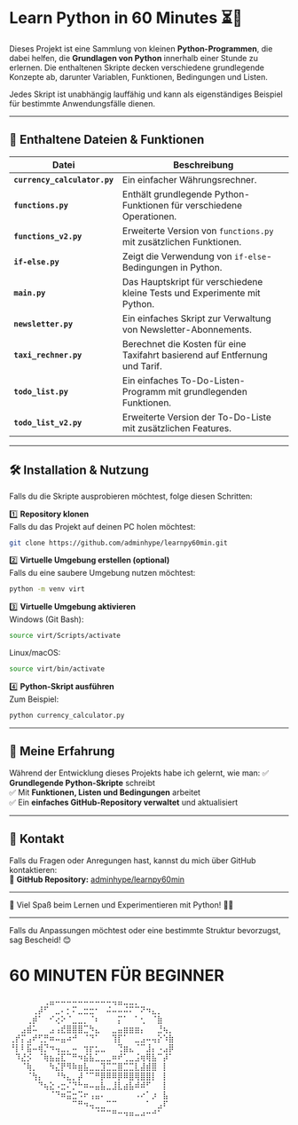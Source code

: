 

# **Learn Python in 60 Minutes ⏳🐍**

Dieses Projekt ist eine Sammlung von kleinen **Python-Programmen**, die dabei helfen, die **Grundlagen von Python** innerhalb einer Stunde zu erlernen. Die enthaltenen Skripte decken verschiedene grundlegende Konzepte ab, darunter Variablen, Funktionen, Bedingungen und Listen.  

Jedes Skript ist unabhängig lauffähig und kann als eigenständiges Beispiel für bestimmte Anwendungsfälle dienen.

---

## **📂 Enthaltene Dateien & Funktionen**

| Datei                  | Beschreibung |
|------------------------|-------------|
| **`currency_calculator.py`** | Ein einfacher Währungsrechner. |
| **`functions.py`** | Enthält grundlegende Python-Funktionen für verschiedene Operationen. |
| **`functions_v2.py`** | Erweiterte Version von `functions.py` mit zusätzlichen Funktionen. |
| **`if-else.py`** | Zeigt die Verwendung von `if-else`-Bedingungen in Python. |
| **`main.py`** | Das Hauptskript für verschiedene kleine Tests und Experimente mit Python. |
| **`newsletter.py`** | Ein einfaches Skript zur Verwaltung von Newsletter-Abonnements. |
| **`taxi_rechner.py`** | Berechnet die Kosten für eine Taxifahrt basierend auf Entfernung und Tarif. |
| **`todo_list.py`** | Ein einfaches To-Do-Listen-Programm mit grundlegenden Funktionen. |
| **`todo_list_v2.py`** | Erweiterte Version der To-Do-Liste mit zusätzlichen Features. |

---

## **🛠 Installation & Nutzung**
Falls du die Skripte ausprobieren möchtest, folge diesen Schritten:

1️⃣ **Repository klonen**  
Falls du das Projekt auf deinen PC holen möchtest:
```bash
git clone https://github.com/adminhype/learnpy60min.git
```

2️⃣ **Virtuelle Umgebung erstellen (optional)**  
Falls du eine saubere Umgebung nutzen möchtest:
```bash
python -m venv virt
```

3️⃣ **Virtuelle Umgebung aktivieren**  
Windows (Git Bash):
```bash
source virt/Scripts/activate
```
Linux/macOS:
```bash
source virt/bin/activate
```

4️⃣ **Python-Skript ausführen**  
Zum Beispiel:
```bash
python currency_calculator.py
```

---

## **📌 Meine Erfahrung**
Während der Entwicklung dieses Projekts habe ich gelernt, wie man:
✅ **Grundlegende Python-Skripte** schreibt  
✅ Mit **Funktionen, Listen und Bedingungen** arbeitet  
✅ Ein **einfaches GitHub-Repository verwaltet** und aktualisiert  

---

## **📧 Kontakt**
Falls du Fragen oder Anregungen hast, kannst du mich über GitHub kontaktieren:  
🔗 **GitHub Repository:** [adminhype/learnpy60min](https://github.com/adminhype/learnpy60min)

---

🚀 Viel Spaß beim Lernen und Experimentieren mit Python! 🐍💡  

---

Falls du Anpassungen möchtest oder eine bestimmte Struktur bevorzugst, sag Bescheid! 😊



# 60 MINUTEN FÜR BEGINNER 



⠀⠀⠀⠀⠀⠀⢀⣤⠤⠤⠤⠤⠤⠤⠤⠤⠤⠤⢤⣤⣀⣀⡀⠀⠀⠀⠀⠀⠀
⠀⠀⠀⠀⢀⡼⠋⠀⣀⠄⡂⠍⣀⣒⣒⠂⠀⠬⠤⠤⠬⠍⠉⠝⠲⣄⡀⠀⠀
⠀⠀⠀⢀⡾⠁⠀⠊⢔⠕⠈⣀⣀⡀⠈⠆⠀⠀⠀⡍⠁⠀⠁⢂⠀⠈⣷⠀⠀
⠀⠀⣠⣾⠥⠀⠀⣠⢠⣞⣿⣿⣿⣉⠳⣄⠀⠀⣀⣤⣶⣶⣶⡄⠀⠀⣘⢦⡀
⢀⡞⡍⣠⠞⢋⡛⠶⠤⣤⠴⠚⠀⠈⠙⠁⠀⠀⢹⡏⠁⠀⣀⣠⠤⢤⡕⠱⣷
⠘⡇⠇⣯⠤⢾⡙⠲⢤⣀⡀⠤⠀⢲⡖⣂⣀⠀⠀⢙⣶⣄⠈⠉⣸⡄⠠⣠⡿
⠀⠹⣜⡪⠀⠈⢷⣦⣬⣏⠉⠛⠲⣮⣧⣁⣀⣀⠶⠞⢁⣀⣨⢶⢿⣧⠉⡼⠁
⠀⠀⠈⢷⡀⠀⠀⠳⣌⡟⠻⠷⣶⣧⣀⣀⣹⣉⣉⣿⣉⣉⣇⣼⣾⣿⠀⡇⠀
⠀⠀⠀⠈⢳⡄⠀⠀⠘⠳⣄⡀⡼⠈⠉⠛⡿⠿⠿⡿⠿⣿⢿⣿⣿⡇⠀⡇⠀
⠀⠀⠀⠀⠀⠙⢦⣕⠠⣒⠌⡙⠓⠶⠤⣤⣧⣀⣸⣇⣴⣧⠾⠾⠋⠀⠀⡇⠀
⠀⠀⠀⠀⠀⠀⠀⠈⠙⠶⣭⣒⠩⠖⢠⣤⠄⠀⠀⠀⠀⠀⠠⠔⠁⡰⠀⣧⠀
⠀⠀⠀⠀⠀⠀⠀⠀⠀⠀⠀⠉⠛⠲⢤⣀⣀⠉⠉⠀⠀⠀⠀⠀⠁⠀⣠⠏⠀
⠀⠀⠀⠀⠀⠀⠀⠀⠀⠀⠀⠀⠀⠀⠀⠈⠉⠉⠛⠒⠲⠶⠤⠴⠒⠚⠁⠀⠀







